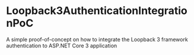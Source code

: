 # Loopback3AuthenticationIntegrationPoC
A simple proof-of-concept on how to integrate the Loopback 3 framework authentication to ASP.NET Core 3 application
